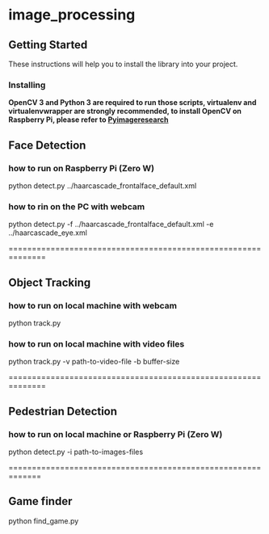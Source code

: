 # image_processing

## Getting Started

These instructions will help you to install the library into your project.

### Installing

**OpenCV 3 and Python 3 are required to run those scripts, virtualenv and virtualenvwrapper are strongly recommended, to install OpenCV on Raspberry Pi, please refer to [Pyimageresearch](http://www.pyimagesearch.com/2016/04/18/install-guide-raspberry-pi-3-raspbian-jessie-opencv-3/)**



## Face Detection

### how to run on Raspberry Pi (Zero W)

python detect.py ../haarcascade_frontalface_default.xml

### how to rin on the PC with webcam

python detect.py -f ../haarcascade_frontalface_default.xml -e ../haarcascade_eye.xml

==============================================================

## Object Tracking

### how to run on local machine with webcam

python track.py

### how to run on local machine with video files

python track.py -v path-to-video-file -b buffer-size

==============================================================

## Pedestrian Detection

### how to run on local machine or Raspberry Pi (Zero W)

python detect.py -i path-to-images-files

=============================================================

## Game finder

python find_game.py
